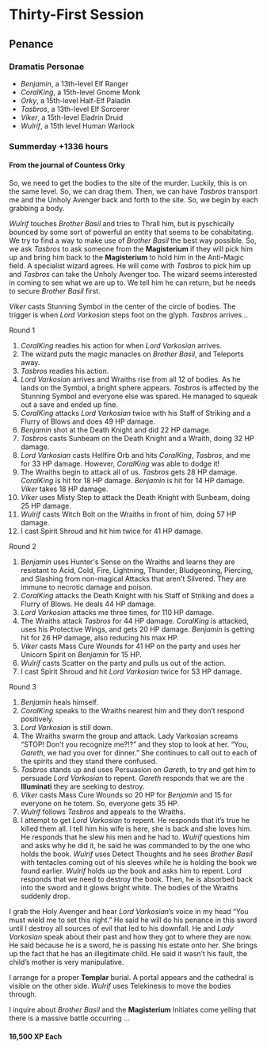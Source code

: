 # Thirty-First Session

## Penance

### Dramatis Personae

- *Benjamin*, a 13th-level Elf Ranger
- *CoralKing*, a 15th-level Gnome Monk
- *Orky*, a 15th-level Half-Elf Paladin
- *Tasbros*, a 13th-level Elf Sorcerer
- *Viker*, a 15th-level Eladrin Druid
- *Wulrif*, a 15th level Human Warlock

### Summerday +1336 hours

#### From the journal of Countess Orky

So, we need to get the bodies to the site of the murder. Luckily, this is on the same level. So, we can drag them. Then, we can have *Tasbros* transport me and the Unholy Avenger back and forth to the site. So, we begin by each grabbing a body.

*Wulrif* touches *Brother Basil* and tries to Thrall him, but is pyschically bounced by some sort of powerful an entity that seems to be cohabitating. We try to find a way to make use of *Brother Basil* the best way possible. So, we ask *Tasbros* to ask someone from the **Magisterium** if they will pick him up and bring him back to the **Magisterium** to hold him in the Anti-Magic field. A specialist wizard agrees. He will come with *Tasbros* to pick him up and *Tasbros* can take the Unholy Avenger too. The wizard seems interested in coming to see what we are up to. We tell him he can return, but he needs to secure *Brother Basil* first.

*Viker* casts Stunning Symbol in the center of the circle of bodies. The trigger is when *Lord Varkosian* steps foot on the glyph. *Tasbros* arrives…

Round 1

1. *CoralKing* readies his action for when *Lord Varkosian* arrives.
2. The wizard puts the magic manacles on *Brother Basil*, and Teleports away.
3. *Tasbros* readies his action.
4. *Lord Varkosian* arrives and Wraiths rise from all 12 of bodies. As he lands on the Symbol, a bright sphere appears. *Tasbros* is affected by the Stunning Symbol and everyone else was spared. He managed to squeak out a save and ended up fine.
5. *CoralKing* attacks *Lord Varkosian* twice with his Staff of Striking and a Flurry of Blows and does 49 HP damage.
6. *Benjamin* shot at the Death Knight and did 22 HP damage.
7. *Tasbros* casts Sunbeam on the Death Knight and a Wraith, doing 32 HP damage.
8. *Lord Varkosian* casts Hellfire Orb and hits *CoralKing*, *Tasbros*, and me for 33 HP damage. However, *CoralKing* was able to dodge it!
9. The Wraiths begin to attack all of us. *Tasbros* gets 28 HP damage. *CoralKing* is hit for 18 HP damage. *Benjamin* is hit for 14 HP damage. *Viker* takes 18 HP damage.
10. *Viker* uses Misty Step to attack the Death Knight with Sunbeam, doing 25 HP damage.
11. *Wulrif* casts Witch Bolt on the Wraiths in front of him, doing 57 HP damage.
12. I cast Spirit Shroud and hit him twice for 41 HP damage.

Round 2

1. *Benjamin* uses Hunter's Sense on the Wraiths and learns they are resistant to Acid, Cold, Fire, Lightning, Thunder; Bludgeoning, Piercing, and Slashing from non-magical Attacks that aren't Silvered. They are immune to necrotic damage and poison.
2. *CoralKing* attacks the Death Knight with his Staff of Striking and does a Flurry of Blows. He deals 44 HP damage.
3. *Lord Varkosian* attacks me three times, for 110 HP damage.
4. The Wraiths attack *Tasbros* for 44 HP damage. *CoralKing* is attacked, uses his Protective Wings, and gets 20 HP damage. *Benjamin* is getting hit for 26 HP damage, also reducing his max HP.
5. *Viker* casts Mass Cure Wounds for 41 HP on the party and uses her Unicorn Spirit on *Benjamin* for 15 HP.
6. *Wulrif* casts Scatter on the party and pulls us out of the action.
7. I cast Spirit Shroud and hit *Lord Varkosian* twice for 53 HP damage.

Round 3

1. *Benjamin* heals himself.
2. *CoralKing* speaks to the Wraiths nearest him and they don’t respond positively.
3. *Lord Varkosian* is still down.
4. The Wraiths swarm the group and attack. Lady Varkosian screams “STOP! Don’t you recognize me?!?” and they stop to look at her. “You, *Gareth*, we had you over for dinner.” She continues to call out to each of the spirits and they stand there confused.
5. *Tasbros* stands up and uses Persuasion on *Gareth*, to try and get him to persuade *Lord Varkosian* to repent. *Gareth* responds that we are the **Illuminati** they are seeking to destroy.
6. *Viker* casts Mass Cure Wounds so 20 HP for *Benjamin* and 15 for everyone on he totem. So, everyone gets 35 HP.
7. *Wulrif* follows *Tasbros* and appeals to the Wraiths.
8. I attempt to get *Lord Varkosian* to repent. He responds that it’s true he killed them all. I tell him his wife is here, she is back and she loves him. He responds that he slew his men and he had to. *Wulrif* questions him and asks why he did it, he said he was commanded to by the one who holds the book. *Wulrif* uses Detect Thoughts and he sees *Brother Basil* with tentacles coming out of his sleeves while he is holding the book we found earlier. *Wulrif* holds up the book and asks him to repent. Lord responds that we need to destroy the book. Then, he is absorbed back into the sword and it glows bright white. The bodies of the Wraiths suddenly drop.

I grab the Holy Avenger and hear *Lord Varkosian*’s voice in my head “You must wield me to set this right.” He said he will do his penance in this sword until I destroy all sources of evil that led to his downfall. He and *Lady Varkosian* speak about their past and how they got to where they are now. He said because he is a sword, he is passing his estate onto her. She brings up the fact that he has an illegitimate child. He said it wasn’t his fault, the child’s mother is very manipulative.

I arrange for a proper **Templar** burial. A portal appears and the cathedral is visible on the other side. *Wulrif* uses Telekinesis to move the bodies through.

I inquire about *Brother Basil* and the **Magisterium** Initiates come yelling that there is a massive battle occurring ...

#### 16,500 XP Each
